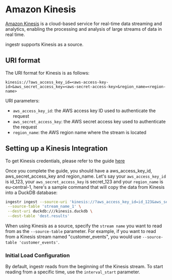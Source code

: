 # Amazon Kinesis

[Amazon Kinesis](https://docs.aws.amazon.com/streams/latest/dev/key-concepts.html) is a
cloud-based service for real-time data streaming and analytics, enabling the processing and analysis of large streams of data in real time.

ingestr supports Kinesis as a source.

## URI format
The URI format for Kinesis is as follows:

```plaintext
kinesis://?aws_access_key_id=<aws-access-key-id>&aws_secret_access_key=<aws-secret-access-key>&region_name=<region-name>
``` 

URI parameters:
- `aws_access_key_id`: the AWS access key ID used to authenticate the request
- `aws_secret_access_key`: the AWS secret access key used to authenticate the request
- `region_name`: the AWS region name where the stream is located



## Setting up a Kinesis Integration
To get Kinesis credentials, please refer to the guide [here](https://dlthub.com/docs/dlt-ecosystem/verified-sources/amazon_kinesis#grab-credentials)

Once you complete the guide, you should have a aws_access_key_id, aws_secret_access_key and region_name. Let's say your `aws_access_key_id` is id_123, your `aws_secret_access_key` is secret_123 and your `region_name` is eu-central-1, here's a sample command that will copy the data from Kinesis into a DuckDB database:

```bash
ingestr ingest --source-uri 'kinesis://?aws_access_key_id=id_123&aws_secret_access_key=secret_123&region_name=eu-central-1' \
 --source-table 'stream_name_1' \
 --dest-uri duckdb:///kinesis.duckdb \
 --dest-table 'dest.results'
```

When using Kinesis as a source, specify the `stream name` you want to read from as the `--source-table` parameter. For example, if you want to read from a Kinesis stream named "customer_events", you would use `--source-table 'customer_events'`.

### Initial Load Configuration
By default, ingestr reads from the beginning of the Kinesis stream. To start reading from a specific time, use the `interval_start` parameter.


